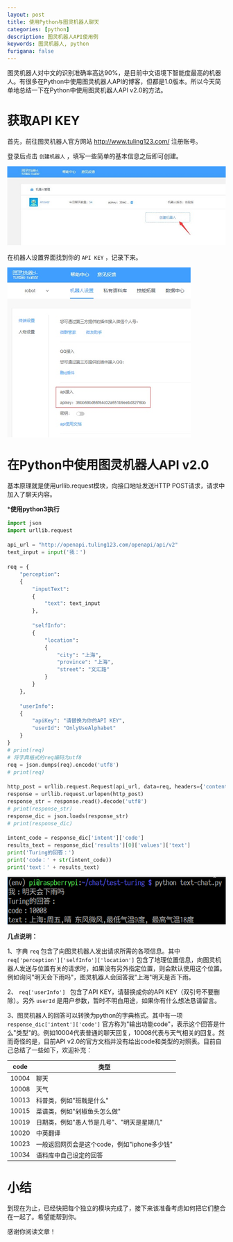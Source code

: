 ```yaml
---
layout: post
title: 使用Python与图灵机器人聊天
categories: [python]
description: 图灵机器人API使用例
keywords: 图灵机器人, python
furigana: false
---
```

图灵机器人对中文的识别准确率高达90%，是目前中文语境下智能度最高的机器人。有很多在Python中使用图灵机器人API的博客，但都是1.0版本。所以今天简单地总结一下在Python中使用图灵机器人API v2.0的方法。

# 获取API KEY

首先，前往图灵机器人官方网站 http://www.tuling123.com/ 注册账号。

登录后点击 `创建机器人` ，填写一些简单的基本信息之后即可创建。

![](/assets/images/2020-07-06-19-46-01.png)

在机器人设置界面找到你的 `API KEY` ，记录下来。

![](/assets/images/2020-07-06-19-46-09.png)

# 在Python中使用图灵机器人API v2.0

基本原理就是使用urllib.request模块，向接口地址发送HTTP POST请求，请求中加入了聊天内容。

***使用python3执行**

``` python
import json
import urllib.request

api_url = "http://openapi.tuling123.com/openapi/api/v2"
text_input = input('我：')

req = {
	"perception":
	{
		"inputText":
		{
			"text": text_input
		},

		"selfInfo":
		{
			"location":
			{
				"city": "上海",
				"province": "上海",
				"street": "文汇路"
			}
		}
	},

	"userInfo": 
	{
		"apiKey": "请替换为你的API KEY",
		"userId": "OnlyUseAlphabet"
	}
}
# print(req)
# 将字典格式的req编码为utf8
req = json.dumps(req).encode('utf8')
# print(req)

http_post = urllib.request.Request(api_url, data=req, headers={'content-type': 'application/json'})
response = urllib.request.urlopen(http_post)
response_str = response.read().decode('utf8')
# print(response_str)
response_dic = json.loads(response_str)
# print(response_dic)

intent_code = response_dic['intent']['code']
results_text = response_dic['results'][0]['values']['text']
print('Turing的回答：')
print('code：' + str(intent_code))
print('text：' + results_text)
```

![](/assets/images/2020-07-06-19-46-20.png)

**几点说明：**

1、字典 `req` 包含了向图灵机器人发出请求所需的各项信息。其中 `req['perception']['selfInfo']['location']` 包含了地理位置信息，向图灵机器人发送与位置有关的请求时，如果没有另外指定位置，则会默认使用这个位置。例如询问"明天会下雨吗"，图灵机器人会回答我"上海"明天是否下雨。

2、 `req['userInfo'] ` 包含了API KEY，请替换成你的API KEY（双引号不要删除）。另外 `userId` 是用户参数，暂时不明白用途，如果你有什么想法恳请留言。

3、图灵机器人的回答可以转换为python的字典格式。其中有一项 `response_dic['intent']['code']` 官方称为"输出功能code"，表示这个回答是什么"类型"的。例如10004代表普通的聊天回复，10008代表与天气相关的回复。然而奇怪的是，目前API v2.0的官方文档并没有给出code和类型的对照表。目前自己总结了一些如下，欢迎补充：

| code | 类型                                         |
| :---: | -------------------------------------------- |
| 10004 | 聊天                                         |
| 10008 | 天气                                         |
| 10013 | 科普类，例如"班戟是什么"                     |
| 10015 | 菜谱类，例如"剁椒鱼头怎么做"                 |
| 10019 | 日期类，例如"愚人节是几号"、"明天是星期几"   |
| 10020 | 中英翻译                                     |
| 10023 | 一般返回网页会是这个code，例如"iphone多少钱" |
| 10034 | 语料库中自己设定的回答                       |

# 小结

到现在为止，已经快把每个独立的模块完成了，接下来该准备考虑如何把它们整合在一起了。希望能帮到你。

感谢你阅读文章！
